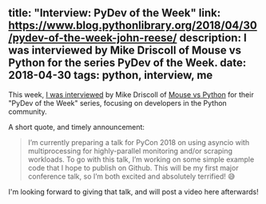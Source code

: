 title: "Interview: PyDev of the Week"
link: https://www.blog.pythonlibrary.org/2018/04/30/pydev-of-the-week-john-reese/
description: I was interviewed by Mike Driscoll of Mouse vs Python for the series PyDev of the Week.
date: 2018-04-30
tags: python, interview, me
---

This week, [I was interviewed](https://www.blog.pythonlibrary.org/2018/04/30/pydev-of-the-week-john-reese/)
by Mike Driscoll of [Mouse vs Python](https://www.blog.pythonlibrary.org)
for their "PyDev of the Week" series, focusing on developers in the Python
community.

A short quote, and timely announcement:

> I’m currently preparing a talk for PyCon 2018 on using asyncio with
> multiprocessing for highly-parallel monitoring and/or scraping workloads.
> To go with this talk, I’m working on some simple example code that I hope
> to publish on Github. This will be my first major conference talk, so I’m
> both excited and absolutely terrified! 😅

I'm looking forward to giving that talk, and will post a video here afterwards!
